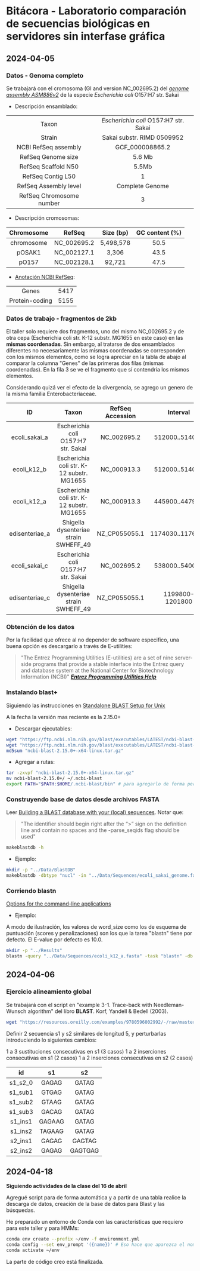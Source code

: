 # Bitácora - Laboratorio comparación de secuencias biológicas en servidores sin interfase gráfica


## 2024-04-05

### Datos - Genoma completo 

Se trabajará con el cromosoma (GI and version NC_002695.2) del _[genome assembly ASM886v2](https://www.ncbi.nlm.nih.gov/datasets/genome/GCF_000008865.2/)_ de la especie _Escherichia coli_ O157:H7 str. Sakai

- Descripción ensamblado:

|||
| :-: | :-: |
| Taxon | _Escherichia coli_ O157:H7 str. Sakai |
| Strain | Sakai substr. RIMD 0509952 |
| NCBI RefSeq assembly | GCF_000008865.2 |
| RefSeq Genome size | 	5.6 Mb |
| RefSeq Scaffold N50 | 5.5Mb |
| RefSeq Contig L50 | 1 |
| RefSeq Assembly level | Complete Genome |
| RefSeq Chromosome number | 3 |

- Descripción cromosomas:

| Chromosome | RefSeq | Size (bp) | GC content (%) |
| :-: | :-: | :-: | :-: |
| chromosome | NC_002695.2 | 5,498,578 | 50.5 |
| pOSAK1 | NC_002127.1 | 3,306 | 43.5 |
| pO157 | NC_002128.1 | 92,721 | 47.5 |


- [Anotación NCBI RefSeq](https://www.ncbi.nlm.nih.gov/datasets/gene/GCF_000008865.2/):

|||
|:-:|:-:|
| Genes | 5417 |
| Protein-coding | 5155 | 


### Datos de trabajo - fragmentos de 2kb

El taller solo requiere dos fragmentos, uno del mismo NC_002695.2 y de otra cepa (Escherichia coli str. K-12 substr. MG1655 en este caso) en las __mismas coordenadas__. Sin embargo, al tratarse de dos ensamblados diferentes no necesariamente las mismas coordenadas se corresponden con los mismos elementos, como se logra apreciar en la tabla de abajo al comparar la columna "Genes" de las primeras dos filas (mismas coordenadas). En la fila 3 se ve el fragmento que sí contendría los mismos elementos.

Considerando quizá ver el efecto de la divergencia, se agrego un genero de la misma familia Enterobacteriaceae.

| ID | Taxon | RefSeq Accession | Interval | Genes |
| :-: | :-: | :-: | :-: | :-: |
| ecoli_sakai_a| Escherichia coli O157:H7 str. Sakai| NC_002695.2 | 512000..514000 | yajR (-), cyoE (-), cyoD (-) |
| ecoli_k12_b| Escherichia coli str. K-12 substr. MG1655 | NC_000913.3 | 512000..514000 | glsaA (+), ybaT (+), cuerR   (+)|
| ecoli_k12_a| Escherichia coli str. K-12 substr. MG1655 | NC_000913.3 | 445900..447900  | yajR (-), cyoE (-), cyoD(-) |
| edisenteriae_a| Shigella dysenteriae strain SWHEFF_49| NZ_CP055055.1 | 1174030..1176030| HUZ68_RS05625 (-), cyoE (-), 	HUZ68_RS05635(-)| 
| ecoli_sakai_c| Escherichia coli O157:H7 str. Sakai| NC_002695.2 |538000..540000 | mdlB (+), glnK (+), amtB (+) |
| edisenteriae_c| Shigella dysenteriae strain SWHEFF_49| NZ_CP055055.1 | 1199800-1201800| HUZ68_RS05735 (+), glnK (+), 	amtB (+)| 


### Obtención de los datos  

Por la facilidad que ofrece al no depender de software especifico, una buena opción es descargarlo a través de E-utilities:

> "The Entrez Programming Utilities (E-utilities) are a set of nine server-side programs that provide a stable interface into the Entrez query and database system at the National Center for Biotechnology Information (NCBI)"
> ___[Entrez Programming Utilities Help](https://www.ncbi.nlm.nih.gov/books/NBK25497/)___

### Instalando blast+

Siguiendo las instrucciones en [Standalone BLAST Setup for Unix](https://www.ncbi.nlm.nih.gov/books/NBK52640/)

A la fecha la versión mas reciente es la 2.15.0+

- Descargar ejecutables:

```bash
wget "https://ftp.ncbi.nlm.nih.gov/blast/executables/LATEST/ncbi-blast-2.15.0+-x64-linux.tar.gz.md5"
wget "https://ftp.ncbi.nlm.nih.gov/blast/executables/LATEST/ncbi-blast-2.15.0+-x64-linux.tar.gz"
md5sum "ncbi-blast-2.15.0+-x64-linux.tar.gz"
```

- Agregar a rutas:

```bash
tar -zxvpf "ncbi-blast-2.15.0+-x64-linux.tar.gz"
mv ncbi-blast-2.15.0+/ ~/.ncbi-blast
export PATH="$PATH:$HOME/.ncbi-blast/bin" # para agregarlo de forma permanente, puede agregarse esta linea a .bashrc
```


### Construyendo base de datos desde archivos FASTA

Leer [Building a BLAST database with your (local) sequences](https://www.ncbi.nlm.nih.gov/books/NBK569841/). Notar que:

> "The identifier should begin right after the “>” sign on the definition line and contain no spaces and the -parse_seqids flag should be used"

```bash
makeblastdb -h
```

- Ejemplo:

```bash
mkdir -p "../Data/BlastDB"
makeblastdb -dbtype "nucl" -in "../Data/Sequences/ecoli_sakai_genome.fasta" -parse_seqids -title "E. Coli. str Sakai - single sequence" -out "../Data/BlastDB/ecoli_sakai_genome_single" -taxid 386585 -logfile "../Data/BlastDB/ecoli_sakai_genome.makeblastdb.log"
```

### Corriendo blastn

[Options for the command-line applications](https://www.ncbi.nlm.nih.gov/books/NBK279684/#appendices.Options_for_the_commandline_a)

- Ejemplo:

A modo de ilustración, los valores de word_size como los de esquema de puntuación (scores y penalizaciones) son los que la tarea "blastn" tiene por defecto. El E-value por defecto es 10.0.

```bash
mkdir -p "../Results"
blastn -query "../Data/Sequences/ecoli_k12_a.fasta" -task "blastn" -db "../Data/BlastDB/ecoli_sakai_genome_single" -out "../Results/prueba_blast" -evalue 0.05 -word_size 11 -gapopen 5 -gapextend 2 -reward 2 -penalty -3 -outfmt 7
```

## 2024-04-06

### Ejercicio alineamiento global

Se trabajará con el script en "example 3-1. Trace-back with Needleman-Wunsch algorithm" del libro __BLAST__. Korf, Yandell & Bedell (2003).

```bash
wget "https://resources.oreilly.com/examples/9780596002992/-/raw/master/examples/Ch3/example3-1.pl" -O "NW_book_blast_korf.pl"
```

Definir 2 secuencia s1 y s2 similares de longitud 5, y perturbarlas introduciendo lo siguientes cambios:

1 a 3 sustituciones consecutivas en s1 (3 casos)
1 a 2 inserciones consecutivas en s1 (2 casos)
1 a 2 inserciones consecutivas en s2 (2 casos)

| id | s1 | s2 |
| :-: | :-: | :-: |
| s1_s2_0 | GAGAG | GATAG |
| s1_sub1 | GTGAG | GATAG |
| s1_sub2 | GTAAG | GATAG |
| s1_sub3 | GACAG | GATAG |
| s1_ins1 | GAGAAG | GATAG |
| s1_ins2 | TAGAAG | GATAG|
| s2_ins1 | GAGAG | GAGTAG |
| s2_ins2 | GAGAG | GAGTGAG |

## 2024-04-18

__Siguiendo actividades de la clase del 16 de abril__

Agregué script para de forma automática y a partir de una tabla realice la descarga de datos, creación de la base de datos para Blast y las búsquedas.

He preparado un entorno de Conda con las características que requiero para este taller y para HMMs:

```bash
conda env create --prefix ~/env -f environment.yml 
conda config --set env_prompt '({name})' # Eso hace que aparezca el nombre en lugar de la ruta absoluta
conda activate ~/env
```

La parte de código creo está finalizada.
